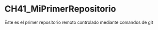 # CH41_MiPrimerRepositorio
Este es el primer repositorio remoto controlado mediante comandos de git
